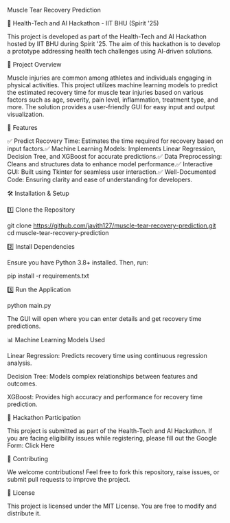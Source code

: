 Muscle Tear Recovery Prediction

🚀 Health-Tech and AI Hackathon - IIT BHU (Spirit '25)

This project is developed as part of the Health-Tech and AI Hackathon hosted by IIT BHU during Spirit '25. The aim of this hackathon is to develop a prototype addressing health tech challenges using AI-driven solutions.

📌 Project Overview

Muscle injuries are common among athletes and individuals engaging in physical activities. This project utilizes machine learning models to predict the estimated recovery time for muscle tear injuries based on various factors such as age, severity, pain level, inflammation, treatment type, and more. The solution provides a user-friendly GUI for easy input and output visualization.

🎯 Features

✅ Predict Recovery Time: Estimates the time required for recovery based on input factors.✅ Machine Learning Models: Implements Linear Regression, Decision Tree, and XGBoost for accurate predictions.✅ Data Preprocessing: Cleans and structures data to enhance model performance.✅ Interactive GUI: Built using Tkinter for seamless user interaction.✅ Well-Documented Code: Ensuring clarity and ease of understanding for developers.

🛠️ Installation & Setup

1️⃣ Clone the Repository

git clone https://github.com/javith127/muscle-tear-recovery-prediction.git
cd muscle-tear-recovery-prediction

2️⃣ Install Dependencies

Ensure you have Python 3.8+ installed. Then, run:

pip install -r requirements.txt

3️⃣ Run the Application

python main.py

The GUI will open where you can enter details and get recovery time predictions.

📊 Machine Learning Models Used

Linear Regression: Predicts recovery time using continuous regression analysis.

Decision Tree: Models complex relationships between features and outcomes.

XGBoost: Provides high accuracy and performance for recovery time prediction.

📌 Hackathon Participation

This project is submitted as part of the Health-Tech and AI Hackathon. If you are facing eligibility issues while registering, please fill out the Google Form: Click Here

🤝 Contributing

We welcome contributions! Feel free to fork this repository, raise issues, or submit pull requests to improve the project.

📜 License

This project is licensed under the MIT License. You are free to modify and distribute it.
